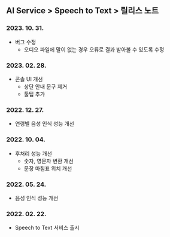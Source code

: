 ## AI Service > Speech to Text > 릴리스 노트

### 2023. 10. 31.

* 버그 수정
    * 오디오 파일에 말이 없는 경우 오류로 결과 받아볼 수 있도록 수정

### 2023. 02. 28.

* 콘솔 UI 개선
    * 상단 안내 문구 제거
    * 툴팁 추가

### 2022. 12. 27.

* 연령별 음성 인식 성능 개선

### 2022. 10. 04.

* 후처리 성능 개선
    * 숫자, 영문자 변환 개선
    * 문장 마침표 위치 개선

### 2022. 05. 24.

* 음성 인식 성능 개선

### 2022. 02. 22.

* Speech to Text 서비스 출시
